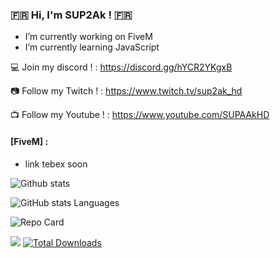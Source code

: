 ### :fr: Hi, I'm SUP2Ak ! :fr:

- I’m currently working on FiveM
- I’m currently learning JavaScript

💻 Join my discord ! : https://discord.gg/hYCR2YKgxB

📷 Follow my Twitch ! : https://www.twitch.tv/sup2ak_hd

📺 Follow my Youtube ! : https://www.youtube.com/SUPAAkHD

#### [FiveM] :
- link tebex soon

![Github stats](https://github-readme-stats.vercel.app/api?username=SUP2Ak&show_icons=true&theme=radical)

![GitHub stats Languages](https://github-readme-stats.vercel.app/api/top-langs/?username=SUP2Ak&layout=compact&theme=radical)

![Repo Card](https://github-readme-stats.vercel.app/api/pin/?username=SUP2Ak&repo=spk_shops&show_owner=true&theme=radical)

![](https://komarev.com/ghpvc/?username=SUP2Ak&color=brightgreen)
[![Total Downloads](http://poser.pugx.org/SUP2Ak/spk_core/downloads)](https://packagist.org/packages/SUP2Ak/spk_core)
